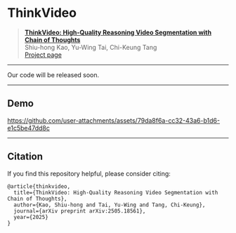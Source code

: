 # ThinkVideo 
> [**ThinkVideo: High-Quality Reasoning Video Segmentation with Chain of Thoughts**](https://arxiv.org/abs/2505.18561)      
> Shiu-hong Kao, Yu-Wing Tai, Chi-Keung Tang       
> [Project page](https://cse.hkust.edu.hk/~skao/thinkvideo.html)

---
Our code will be released soon.

---
## Demo
https://github.com/user-attachments/assets/79da8f6a-cc32-43a6-b1d6-e1c5be47dd8c

---
## Citation
If you find this repository helpful, please consider citing:
```
@article{thinkvideo,
  title={ThinkVideo: High-Quality Reasoning Video Segmentation with Chain of Thoughts},
  author={Kao, Shiu-hong and Tai, Yu-Wing and Tang, Chi-Keung},
  journal={arXiv preprint arXiv:2505.18561},
  year={2025}
}
```

